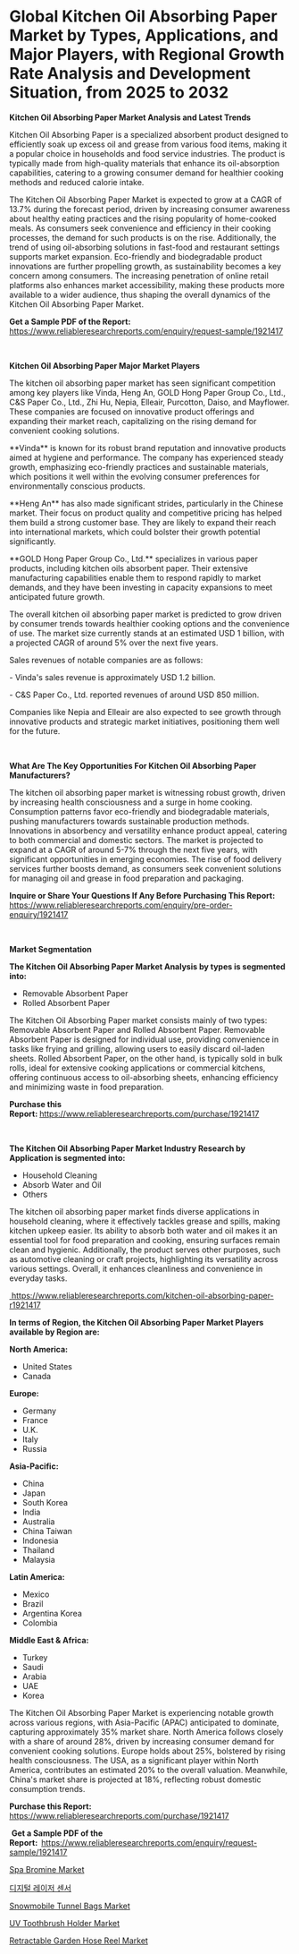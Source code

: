 <p><h1>Global Kitchen Oil Absorbing Paper Market by Types, Applications, and Major Players, with Regional Growth Rate Analysis and Development Situation, from 2025 to 2032</h1></p><p><strong>Kitchen Oil Absorbing Paper Market Analysis and Latest Trends</strong></p>
<p><p>Kitchen Oil Absorbing Paper is a specialized absorbent product designed to efficiently soak up excess oil and grease from various food items, making it a popular choice in households and food service industries. The product is typically made from high-quality materials that enhance its oil-absorption capabilities, catering to a growing consumer demand for healthier cooking methods and reduced calorie intake.</p><p>The Kitchen Oil Absorbing Paper Market is expected to grow at a CAGR of 13.7% during the forecast period, driven by increasing consumer awareness about healthy eating practices and the rising popularity of home-cooked meals. As consumers seek convenience and efficiency in their cooking processes, the demand for such products is on the rise. Additionally, the trend of using oil-absorbing solutions in fast-food and restaurant settings supports market expansion. Eco-friendly and biodegradable product innovations are further propelling growth, as sustainability becomes a key concern among consumers. The increasing penetration of online retail platforms also enhances market accessibility, making these products more available to a wider audience, thus shaping the overall dynamics of the Kitchen Oil Absorbing Paper Market.</p></p>
<p><strong>Get a Sample PDF of the Report:&nbsp;</strong> <a href="https://www.reliableresearchreports.com/enquiry/request-sample/1921417?utm_campaign=40&utm_medium=2&utm_source=Github&utm_content=ia&utm_term=05042025&utm_id=kitchen-oil-absorbing-paper">https://www.reliableresearchreports.com/enquiry/request-sample/1921417</a></p>
<p>&nbsp;</p>
<p><strong>Kitchen Oil Absorbing Paper Major Market Players</strong></p>
<p><p>The kitchen oil absorbing paper market has seen significant competition among key players like Vinda, Heng An, GOLD Hong Paper Group Co., Ltd., C&S Paper Co., Ltd., Zhi Hu, Nepia, Elleair, Purcotton, Daiso, and Mayflower. These companies are focused on innovative product offerings and expanding their market reach, capitalizing on the rising demand for convenient cooking solutions.</p><p>**Vinda** is known for its robust brand reputation and innovative products aimed at hygiene and performance. The company has experienced steady growth, emphasizing eco-friendly practices and sustainable materials, which positions it well within the evolving consumer preferences for environmentally conscious products.</p><p>**Heng An** has also made significant strides, particularly in the Chinese market. Their focus on product quality and competitive pricing has helped them build a strong customer base. They are likely to expand their reach into international markets, which could bolster their growth potential significantly.</p><p>**GOLD Hong Paper Group Co., Ltd.** specializes in various paper products, including kitchen oils absorbent paper. Their extensive manufacturing capabilities enable them to respond rapidly to market demands, and they have been investing in capacity expansions to meet anticipated future growth.</p><p>The overall kitchen oil absorbing paper market is predicted to grow driven by consumer trends towards healthier cooking options and the convenience of use. The market size currently stands at an estimated USD 1 billion, with a projected CAGR of around 5% over the next five years.</p><p>Sales revenues of notable companies are as follows:</p><p>- Vinda's sales revenue is approximately USD 1.2 billion.</p><p>- C&S Paper Co., Ltd. reported revenues of around USD 850 million.</p><p>Companies like Nepia and Elleair are also expected to see growth through innovative products and strategic market initiatives, positioning them well for the future.</p></p>
<p>&nbsp;</p>
<p><strong>What Are The Key Opportunities For Kitchen Oil Absorbing Paper Manufacturers?</strong></p>
<p><p>The kitchen oil absorbing paper market is witnessing robust growth, driven by increasing health consciousness and a surge in home cooking. Consumption patterns favor eco-friendly and biodegradable materials, pushing manufacturers towards sustainable production methods. Innovations in absorbency and versatility enhance product appeal, catering to both commercial and domestic sectors. The market is projected to expand at a CAGR of around 5-7% through the next five years, with significant opportunities in emerging economies. The rise of food delivery services further boosts demand, as consumers seek convenient solutions for managing oil and grease in food preparation and packaging.</p></p>
<p><strong>Inquire or Share Your Questions If Any Before Purchasing This Report:</strong> <a href="https://www.reliableresearchreports.com/enquiry/pre-order-enquiry/1921417?utm_campaign=40&utm_medium=2&utm_source=Github&utm_content=ia&utm_term=05042025&utm_id=kitchen-oil-absorbing-paper">https://www.reliableresearchreports.com/enquiry/pre-order-enquiry/1921417</a></p>
<p>&nbsp;</p>
<p><strong>Market Segmentation</strong></p>
<p><strong>The Kitchen Oil Absorbing Paper Market Analysis by types is segmented into:</strong></p>
<p><ul><li>Removable Absorbent Paper</li><li>Rolled Absorbent Paper</li></ul></p>
<p><p>The Kitchen Oil Absorbing Paper market consists mainly of two types: Removable Absorbent Paper and Rolled Absorbent Paper. Removable Absorbent Paper is designed for individual use, providing convenience in tasks like frying and grilling, allowing users to easily discard oil-laden sheets. Rolled Absorbent Paper, on the other hand, is typically sold in bulk rolls, ideal for extensive cooking applications or commercial kitchens, offering continuous access to oil-absorbing sheets, enhancing efficiency and minimizing waste in food preparation.</p></p>
<p><strong>Purchase this Report:&nbsp;</strong><a href="https://www.reliableresearchreports.com/purchase/1921417?utm_campaign=40&utm_medium=2&utm_source=Github&utm_content=ia&utm_term=05042025&utm_id=kitchen-oil-absorbing-paper">https://www.reliableresearchreports.com/purchase/1921417</a></p>
<p>&nbsp;</p>
<p><strong>The Kitchen Oil Absorbing Paper Market Industry Research by Application is segmented into:</strong></p>
<p><ul><li>Household Cleaning</li><li>Absorb Water and Oil</li><li>Others</li></ul></p>
<p><p>The kitchen oil absorbing paper market finds diverse applications in household cleaning, where it effectively tackles grease and spills, making kitchen upkeep easier. Its ability to absorb both water and oil makes it an essential tool for food preparation and cooking, ensuring surfaces remain clean and hygienic. Additionally, the product serves other purposes, such as automotive cleaning or craft projects, highlighting its versatility across various settings. Overall, it enhances cleanliness and convenience in everyday tasks.</p></p>
<p><a href="https://www.reliableresearchreports.com/kitchen-oil-absorbing-paper-r1921417?utm_campaign=40&utm_medium=2&utm_source=Github&utm_content=ia&utm_term=05042025&utm_id=kitchen-oil-absorbing-paper">&nbsp;https://www.reliableresearchreports.com/kitchen-oil-absorbing-paper-r1921417</a></p>
<p><strong>In terms of Region, the Kitchen Oil Absorbing Paper Market Players available by Region are:</strong></p>
<p>
    <p> <strong> North America: </strong>
        <ul>
            <li>United States</li>
            <li>Canada</li>
        </ul>
        </p> 
    <p> <strong> Europe: </strong>
        <ul>
            <li>Germany</li>
            <li>France</li>
            <li>U.K.</li>
            <li>Italy</li>
            <li>Russia</li>
        </ul>
        </p> 
    <p> <strong> Asia-Pacific: </strong>
        <ul>
            <li>China</li>
            <li>Japan</li>
            <li>South Korea</li>
            <li>India</li>
            <li>Australia</li>
            <li>China Taiwan</li>
            <li>Indonesia</li>
            <li>Thailand</li>
            <li>Malaysia</li>
        </ul>
        </p> 
    <p> <strong> Latin America: </strong>
        <ul>
            <li>Mexico</li>
            <li>Brazil</li>
            <li>Argentina Korea</li>
            <li>Colombia</li>
        </ul>
        </p> 
    <p> <strong> Middle East & Africa: </strong>
        <ul>
            <li>Turkey</li>
            <li>Saudi</li>
            <li>Arabia</li>
            <li>UAE</li>
            <li>Korea</li>
        </ul>
    </p>
    </p>
<p><p>The Kitchen Oil Absorbing Paper Market is experiencing notable growth across various regions, with Asia-Pacific (APAC) anticipated to dominate, capturing approximately 35% market share. North America follows closely with a share of around 28%, driven by increasing consumer demand for convenient cooking solutions. Europe holds about 25%, bolstered by rising health consciousness. The USA, as a significant player within North America, contributes an estimated 20% to the overall valuation. Meanwhile, China's market share is projected at 18%, reflecting robust domestic consumption trends.</p></p>
<p><strong>Purchase this Report: </strong><a href="https://www.reliableresearchreports.com/purchase/1921417?utm_campaign=40&utm_medium=2&utm_source=Github&utm_content=ia&utm_term=05042025&utm_id=kitchen-oil-absorbing-paper">https://www.reliableresearchreports.com/purchase/1921417</a></p>
<p>&nbsp;<strong>Get a Sample PDF of the Report:&nbsp;&nbsp;</strong><a href="https://www.reliableresearchreports.com/enquiry/request-sample/1921417?utm_campaign=40&utm_medium=2&utm_source=Github&utm_content=ia&utm_term=05042025&utm_id=kitchen-oil-absorbing-paper">https://www.reliableresearchreports.com/enquiry/request-sample/1921417</a></p>
<p><strong></strong></p>
<p><p><a href="https://github.com/cordaysamaya/Market-Research-Report-List-1/blob/main/spa-bromine-market.md?utm_campaign=40&utm_medium=2&utm_source=Github&utm_content=ia&utm_term=05042025&utm_id=kitchen-oil-absorbing-paper">Spa Bromine Market</a></p><p><a href="https://github.com/sougarounis/Market-Research-Report-List-7/blob/main/468973152057.md?utm_campaign=40&utm_medium=2&utm_source=Github&utm_content=ia&utm_term=05042025&utm_id=kitchen-oil-absorbing-paper">디지털 레이저 센서</a></p><p><a href="https://github.com/rvadencho/Market-Research-Report-List-1/blob/main/snowmobile-tunnel-bags-market.md?utm_campaign=40&utm_medium=2&utm_source=Github&utm_content=ia&utm_term=05042025&utm_id=kitchen-oil-absorbing-paper">Snowmobile Tunnel Bags Market</a></p><p><a href="https://github.com/muoioconzej8/Market-Research-Report-List-1/blob/main/uv-toothbrush-holder-market.md?utm_campaign=40&utm_medium=2&utm_source=Github&utm_content=ia&utm_term=05042025&utm_id=kitchen-oil-absorbing-paper">UV Toothbrush Holder Market</a></p><p><a href="https://github.com/obajimlaweh59/Market-Research-Report-List-1/blob/main/retractable-garden-hose-reel-market.md?utm_campaign=40&utm_medium=2&utm_source=Github&utm_content=ia&utm_term=05042025&utm_id=kitchen-oil-absorbing-paper">Retractable Garden Hose Reel Market</a></p></p>